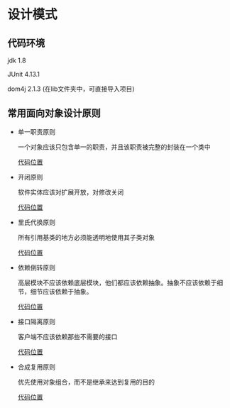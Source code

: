 # 设计模式

## 代码环境

jdk 1.8

JUnit 4.13.1

dom4j 2.1.3 (在lib文件夹中，可直接导入项目)

## 常用面向对象设计原则

- 单一职责原则

  一个对象应该只包含单一的职责，并且该职责被完整的封装在一个类中

  [代码位置](./src/main/principle/singleResponsibility)

- 开闭原则

  软件实体应该对扩展开放，对修改关闭

  [代码位置](./src/main/principle/openClosed)

- 里氏代换原则

  所有引用基类的地方必须能透明地使用其子类对象

  [代码位置](./src/main/principle/richterSubstitution)

- 依赖倒转原则

  高层模块不应该依赖底层模块，他们都应该依赖抽象。抽象不应该依赖于细节，细节应该依赖于抽象。

  [代码位置](./src/main/principle/dependenceInversion)	

- 接口隔离原则

  客户端不应该依赖那些不需要的接口

  [代码位置](./src/main/principle/interfaceSegregation)	

- 合成复用原则

  优先使用对象组合，而不是继承来达到复用的目的

  [代码位置](./src/main/principle/compositeReuse)	
